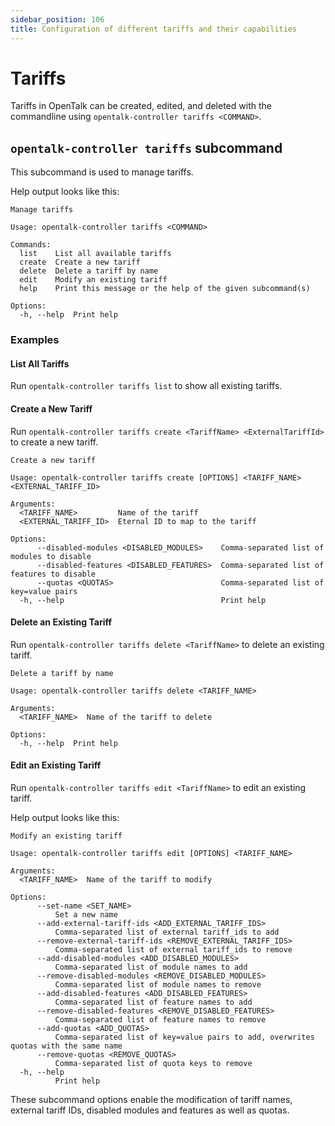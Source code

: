 ```yaml
---
sidebar_position: 106
title: Configuration of different tariffs and their capabilities
---
```


# Tariffs

Tariffs in OpenTalk can be created, edited, and deleted with the commandline using `opentalk-controller tariffs <COMMAND>`.

## `opentalk-controller tariffs` subcommand

This subcommand is used to manage tariffs.

Help output looks like this:

<!-- begin:fromfile:text:cli-usage/opentalk-controller-tariffs-help -->

```text
Manage tariffs

Usage: opentalk-controller tariffs <COMMAND>

Commands:
  list    List all available tariffs
  create  Create a new tariff
  delete  Delete a tariff by name
  edit    Modify an existing tariff
  help    Print this message or the help of the given subcommand(s)

Options:
  -h, --help  Print help
```

<!-- end:fromfile:text:cli-usage/opentalk-controller-tariffs-help -->

### Examples

#### List All Tariffs

Run `opentalk-controller tariffs list` to show all existing tariffs.

#### Create a New Tariff

Run `opentalk-controller tariffs create <TariffName> <ExternalTariffId>` to create a new tariff.

<!-- begin:fromfile:text:cli-usage/opentalk-controller-tariffs-create -->

```text
Create a new tariff

Usage: opentalk-controller tariffs create [OPTIONS] <TARIFF_NAME> <EXTERNAL_TARIFF_ID>

Arguments:
  <TARIFF_NAME>         Name of the tariff
  <EXTERNAL_TARIFF_ID>  Eternal ID to map to the tariff

Options:
      --disabled-modules <DISABLED_MODULES>    Comma-separated list of modules to disable
      --disabled-features <DISABLED_FEATURES>  Comma-separated list of features to disable
      --quotas <QUOTAS>                        Comma-separated list of key=value pairs
  -h, --help                                   Print help
```

<!-- end:fromfile:text:cli-usage/opentalk-controller-tariffs-create -->

#### Delete an Existing Tariff

Run `opentalk-controller tariffs delete <TariffName>` to delete an existing tariff.

<!-- begin:fromfile:text:cli-usage/opentalk-controller-tariffs-delete -->

```text
Delete a tariff by name

Usage: opentalk-controller tariffs delete <TARIFF_NAME>

Arguments:
  <TARIFF_NAME>  Name of the tariff to delete

Options:
  -h, --help  Print help
```

<!-- end:fromfile:text:cli-usage/opentalk-controller-tariffs-delete -->

#### Edit an Existing Tariff

Run `opentalk-controller tariffs edit <TariffName>` to edit an existing tariff.

Help output looks like this:

<!-- begin:fromfile:text:cli-usage/opentalk-controller-tariffs-edit -->

```text
Modify an existing tariff

Usage: opentalk-controller tariffs edit [OPTIONS] <TARIFF_NAME>

Arguments:
  <TARIFF_NAME>  Name of the tariff to modify

Options:
      --set-name <SET_NAME>
          Set a new name
      --add-external-tariff-ids <ADD_EXTERNAL_TARIFF_IDS>
          Comma-separated list of external tariff_ids to add
      --remove-external-tariff-ids <REMOVE_EXTERNAL_TARIFF_IDS>
          Comma-separated list of external tariff_ids to remove
      --add-disabled-modules <ADD_DISABLED_MODULES>
          Comma-separated list of module names to add
      --remove-disabled-modules <REMOVE_DISABLED_MODULES>
          Comma-separated list of module names to remove
      --add-disabled-features <ADD_DISABLED_FEATURES>
          Comma-separated list of feature names to add
      --remove-disabled-features <REMOVE_DISABLED_FEATURES>
          Comma-separated list of feature names to remove
      --add-quotas <ADD_QUOTAS>
          Comma-separated list of key=value pairs to add, overwrites quotas with the same name
      --remove-quotas <REMOVE_QUOTAS>
          Comma-separated list of quota keys to remove
  -h, --help
          Print help
```

<!-- end:fromfile:text:cli-usage/opentalk-controller-tariffs-edit -->

These subcommand options enable the modification of tariff names, external tariff IDs, disabled modules and features as well as quotas.
